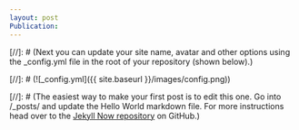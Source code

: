 ```yaml
---
layout: post
Publication:
---
```


[//]: # (Next you can update your site name, avatar and other options using the _config.yml file in the root of your repository (shown below).)

[//]: # (![_config.yml]({{ site.baseurl }}/images/config.png))

[//]: # (The easiest way to make your first post is to edit this one. Go into /_posts/ and update the Hello World markdown file. For more instructions head over to the [Jekyll Now repository](https://github.com/barryclark/jekyll-now) on GitHub.)

